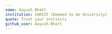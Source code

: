 ```yaml
---
name: Aayush Bhatt
institution: CHRIST (Deemed to be University)
quote: Trust your instincts
github_user: Aayush-Bhatt
---
```

